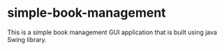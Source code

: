# simple-book-management
This is a simple book management GUI application that is built using java Swing library. 
